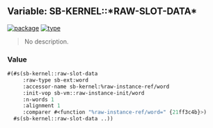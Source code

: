## Variable: SB-KERNEL::\*RAW-SLOT-DATA\*
[![package](https://img.shields.io/badge/Package-SB--KERNEL-5f9ea0.svg?style=social&colorA=999999)](../) [![type](https://img.shields.io/badge/Type-Variable-5f9ea0.svg?style=social&colorA=999999)](../#variable) 

> No description.

### Value
```cl
#(#s(sb-kernel::raw-slot-data
     :raw-type sb-ext:word
     :accessor-name sb-kernel:%raw-instance-ref/word
     :init-vop sb-vm::raw-instance-init/word
     :n-words 1
     :alignment 1
     :comparer #<function "%raw-instance-ref/word=" {21ff3c4b}>)
  #s(sb-kernel::raw-slot-data ..))
```
